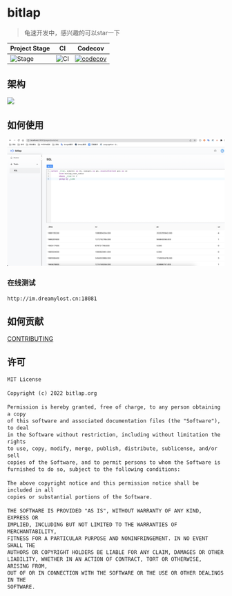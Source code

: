 # bitlap

> 龟速开发中，感兴趣的可以star一下

| Project Stage | CI              | Codecov                                   |
|---------------|-----------------|-------------------------------------------|
| ![Stage]      | ![CI][Badge-CI] | [![codecov][Badge-Codecov]][Link-Codecov] |


## 架构

![](http://ice-img.dreamylost.cn/2021-08-01-165808.png)

## 如何使用

![bitlap sql](./bitlap_sql.png)

### 在线测试

`http://im.dreamylost.cn:18081`

## 如何贡献

[CONTRIBUTING](./CONTRIBUTING.md)

## 许可

```
MIT License

Copyright (c) 2022 bitlap.org

Permission is hereby granted, free of charge, to any person obtaining a copy
of this software and associated documentation files (the "Software"), to deal
in the Software without restriction, including without limitation the rights
to use, copy, modify, merge, publish, distribute, sublicense, and/or sell
copies of the Software, and to permit persons to whom the Software is
furnished to do so, subject to the following conditions:

The above copyright notice and this permission notice shall be included in all
copies or substantial portions of the Software.

THE SOFTWARE IS PROVIDED "AS IS", WITHOUT WARRANTY OF ANY KIND, EXPRESS OR
IMPLIED, INCLUDING BUT NOT LIMITED TO THE WARRANTIES OF MERCHANTABILITY,
FITNESS FOR A PARTICULAR PURPOSE AND NONINFRINGEMENT. IN NO EVENT SHALL THE
AUTHORS OR COPYRIGHT HOLDERS BE LIABLE FOR ANY CLAIM, DAMAGES OR OTHER
LIABILITY, WHETHER IN AN ACTION OF CONTRACT, TORT OR OTHERWISE, ARISING FROM,
OUT OF OR IN CONNECTION WITH THE SOFTWARE OR THE USE OR OTHER DEALINGS IN THE
SOFTWARE.
```

[Stage]: https://img.shields.io/badge/Project%20Stage-Development-yellowgreen.svg

[Badge-CI]: https://github.com/bitlap/bitlap/actions/workflows/ci.yml/badge.svg

[Badge-Maven]: https://img.shields.io/maven-central/v/org.bitlap/bitlap

[Badge-Discord]: https://img.shields.io/discord/968687999862841384

[Badge-Codecov]: https://codecov.io/gh/bitlap/bitlap/branch/dev/graph/badge.svg?token=9XJ2LC2K8M

[Badge-Snapshots]: https://img.shields.io/nexus/s/org.bitlap/bitlap-core?server=https%3A%2F%2Fs01.oss.sonatype.org

[Link-Discord]: https://discord.com/invite/vp5stpz6eU

[Link-Codecov]: https://codecov.io/gh/bitlap/bitlap

[Link-Maven]: https://search.maven.org/search?q=g:%22org.bitlap%22%20AND%20a:%22bitlap%22

[Link-Snapshots]: https://s01.oss.sonatype.org/content/repositories/snapshots/org/bitlap/
